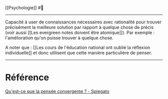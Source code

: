 [[Psychologie]] #🌲 

---
Capacité à user de connaissances nécessaires avec rationalité pour trouver précisément la meilleure solution par rapport à quelque chose de précis (voir aussi [[Les evergreen notes doivent être atomique]]).
Par exemple : l'amélioration qu'on puisse trouver à quelque chose.

A noter que : [[Les cours de l'éducation national ont oublié la réflexion individuelle]] et donc utilisent que cette manière particulière de penser.

---
# Référence
[Qu'est-ce que la pensée convergente ? - Spiegato](https://spiegato.com/fr/quest-ce-que-la-pensee-convergente)